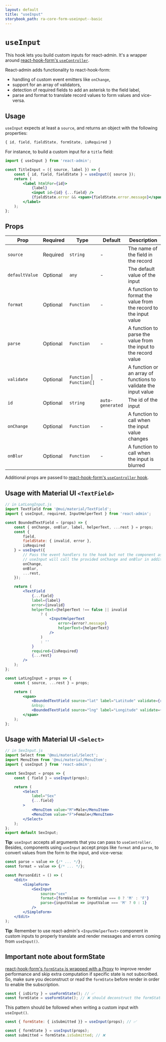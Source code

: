 ```yaml
---
layout: default
title: "useInput"
storybook_path: ra-core-form-useinput--basic
---
```


# `useInput`

This hook lets you build custom inputs for react-admin. It's a wrapper around [react-hook-form's `useController`](https://react-hook-form.com/docs/usecontroller).

React-admin adds functionality to react-hook-form:

- handling of custom event emitters like `onChange`,
- support for an array of validators,
- detection of required fields to add an asterisk to the field label,
- parse and format to translate record values to form values and vice-versa.

## Usage

`useInput` expects at least a `source`, and returns an object with the following properties:

```jsx
{ id, field, fieldState, formState, isRequired }
```

For instance, to build a custom input for a `title` field:

```jsx
import { useInput } from 'react-admin';

const TitleInput = ({ source, label }) => {
    const { id, field, fieldState } = useInput({ source });
    return (
        <label htmlFor={id}>
            {label}
            <input id={id} {...field} />
            {fieldState.error && <span>{fieldState.error.message}</span>}
        </label>
    );
};
```

## Props

| Prop           | Required | Type                           | Default          | Description                                                       |
|----------------|----------|--------------------------------|----------------- |-------------------------------------------------------------------|
| `source`       | Required | `string`                       | -                | The name of the field in the record                               |
| `defaultValue` | Optional | `any`                          | -                | The default value of the input                                    |
| `format`       | Optional | `Function`                     | -                | A function to format the value from the record to the input value |
| `parse`        | Optional | `Function`                     | -                | A function to parse the value from the input to the record value  |
| `validate`     | Optional | `Function` &#124; `Function[]` | -                | A function or an array of functions to validate the input value   |
| `id`           | Optional | `string`                       | `auto-generated` | The id of the input                                               |
| `onChange`     | Optional | `Function`                     | -                | A function to call when the input value changes                   |
| `onBlur`       | Optional | `Function`                     | -                | A function to call when the input is blurred                      |

Additional props are passed to [react-hook-form's `useController` hook](https://react-hook-form.com/docs/usecontroller).

## Usage with Material UI `<TextField>`

```jsx
// in LatLongInput.js
import TextField from '@mui/material/TextField';
import { useInput, required, InputHelperText } from 'react-admin';

const BoundedTextField = (props) => {
    const { onChange, onBlur, label, helperText, ...rest } = props;
    const {
        field,
        fieldState: { invalid, error },
        isRequired
    } = useInput({
        // Pass the event handlers to the hook but not the component as the field property already has them.
        // useInput will call the provided onChange and onBlur in addition to the default needed by react-hook-form.
        onChange,
        onBlur,
        ...rest,
    });

    return (
        <TextField
            {...field}
            label={label}
            error={invalid}
            helperText={helperText !== false || invalid
                ? (
                    <InputHelperText
                        error={error?.message}
                        helperText={helperText}
                    />
                )
                : ''
            }
            required={isRequired}
            {...rest}
        />
    );
};

const LatLngInput = props => {
    const { source, ...rest } = props;

    return (
        <span>
            <BoundedTextField source="lat" label="Latitude" validate={required()} {...rest} />
            &nbsp;
            <BoundedTextField source="lng" label="Longitude" validate={required()} {...rest} />
        </span>
    );
};
```

## Usage with Material UI `<Select>`

```jsx
// in SexInput.js
import Select from '@mui/material/Select';
import MenuItem from '@mui/material/MenuItem';
import { useInput } from 'react-admin';

const SexInput = props => {
    const { field } = useInput(props);

    return (
        <Select
            label="Sex"
            {...field}
        >
            <MenuItem value="M">Male</MenuItem>
            <MenuItem value="F">Female</MenuItem>
        </Select>
    );
};
export default SexInput;
```

**Tip**: `useInput` accepts all arguments that you can pass to `useController`. Besides, components using `useInput` accept props like `format` and `parse`, to convert values from the form to the input, and vice-versa:

```jsx
const parse = value => {/* ... */};
const format = value => {/* ... */};

const PersonEdit = () => (
    <Edit>
        <SimpleForm>
            <SexInput
                source="sex"
                format={formValue => formValue === 0 ? 'M' : 'F'}
                parse={inputValue => inputValue === 'M' ? 0 : 1}
            />
        </SimpleForm>
    </Edit>
);
```

**Tip**: Remember to use react-admin's `<InputHelperText>` component in custom inputs to properly translate and render messages and errors coming from `useInput()`.

## Important note about formState

[react-hook-form's `formState` is wrapped with a Proxy](https://react-hook-form.com/docs/useformstate/#rules) to improve render performance and skip extra computation if specific state is not subscribed. So, make sure you deconstruct or read the `formState` before render in order to enable the subscription.

```js
const { isDirty } = useFormState(); // ✅
const formState = useFormState(); // ❌ should deconstruct the formState      
```

This pattern should be followed when writing a custom input with `useInput()`.

```jsx
const { formState: { isSubmitted }} = useInput(props); // ✅

const { formState } = useInput(props);
const submitted = formState.isSubmitted; // ❌
```
